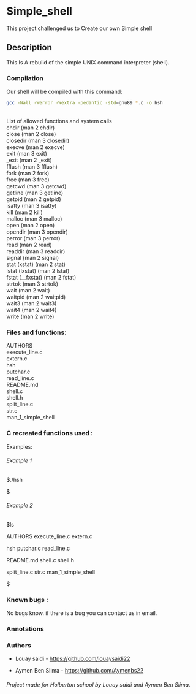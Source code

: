 # Simple_shell

This project challenged us to Create our own Simple shell

## Description


This Is A rebuild of the simple UNIX command interpreter (shell).


###  Compilation

Our shell will be compiled with this command:

```bash
gcc -Wall -Werror -Wextra -pedantic -std=gnu89 *.c -o hsh
```
<br/>
List of allowed functions and system calls<br/>
chdir (man 2 chdir)<br/>
close (man 2 close)<br/>
closedir (man 3 closedir)<br/>
execve (man 2 execve)<br/>
exit (man 3 exit)<br/>
_exit (man 2 _exit)<br/>
fflush (man 3 fflush)<br/>
fork (man 2 fork)<br/>
free (man 3 free)<br/>
getcwd (man 3 getcwd)<br/>
getline (man 3 getline)<br/>
getpid (man 2 getpid)<br/>
isatty (man 3 isatty)<br/>
kill (man 2 kill)<br/>
malloc (man 3 malloc)<br/>
open (man 2 open)<br/>
opendir (man 3 opendir)<br/>
perror (man 3 perror)<br/>
read (man 2 read)<br/>
readdir (man 3 readdir)<br/>
signal (man 2 signal)<br/>
stat (xstat) (man 2 stat)<br/>
lstat (lxstat) (man 2 lstat)<br/>
fstat (__fxstat) (man 2 fstat)<br/>
strtok (man 3 strtok)<br/>
wait (man 2 wait)<br/>
waitpid (man 2 waitpid)<br/>
wait3 (man 2 wait3)<br/>
wait4 (man 2 wait4)<br/>
write (man 2 write)<br/>


### Files and functions:

AUTHORS<br/>
execute_line.c<br/>
extern.c<br/>
hsh<br/>
putchar.c<br/>
read_line.c<br/>
README.md<br/>
shell.c<br/>
shell.h<br/>
split_line.c<br/>
str.c<br/>
man_1_simple_shell<br/>

### C recreated functions used  :

Examples:

###### Example 1

$./hsh

$

###### Example 2

$ls


AUTHORS           execute_line.c          extern.c

hsh               putchar.c               read_line.c

README.md         shell.c                 shell.h

split_line.c      str.c                   man_1_simple_shell

$

### Known bugs :

No bugs know. if there is a bug you can contact us in email.

### Annotations



### Authors

* Louay saidi - https://github.com/louaysaidi22

* Aymen Ben Slima - https://github.com/Aymenbs22


###### Project made for Holberton school by Louay saidi and Aymen Ben Slima.
